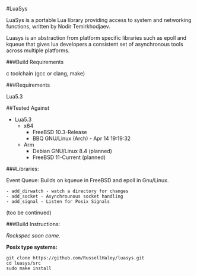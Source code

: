 #LuaSys

LuaSys is a portable Lua library providing access to system and 
networking functions, written by Nodir Temirkhodjaev.

Luasys is an abstraction from platform specific libraries such as epoll
and kqueue that gives lua developers a consistent set of asynchronous 
tools across multiple platforms.

###Build Requirements

c toolchain (gcc or clang, make)

###Requirements

Lua5.3


##Tested Against

- Lua5.3 
	- x64
		- FreeBSD 10.3-Release
		- BBQ GNU/Linux (Arch) - Apr 14 19:19:32
	- Arm
		- Debian GNU/Linux 8.4 (planned)
		- FreeBSD 11-Current (planned)
		
###Libraries:

Event Queue: Builds on kqueue in FreeBSD and epoll in Gnu/Linux. 

	- add_dirwatch - watch a directory for changes
	- add_socket - Asynchrounous socket handling
	- add_signal - Listen for Posix Signals

(too be continued)

###Build Instructions:

*Rockspec soon come.*

 **Posix type systems:**

    git clone https://github.com/RussellHaley/luasys.git
    cd luasys/src
    sudo make install
